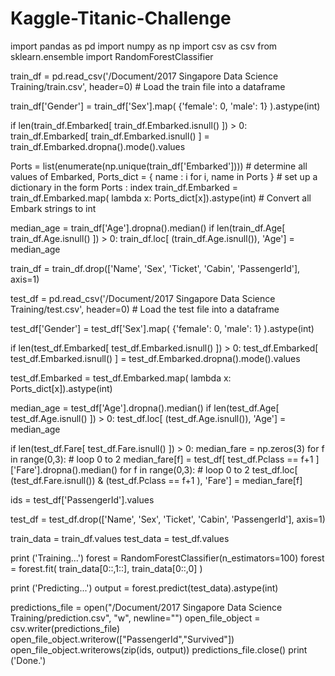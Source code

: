# Kaggle-Titanic-Challenge

import pandas as pd
import numpy as np
import csv as csv
from sklearn.ensemble import RandomForestClassifier

train_df = pd.read_csv('/Document/2017 Singapore Data Science Training/train.csv', header=0)        # Load the train file into a dataframe


train_df['Gender'] = train_df['Sex'].map( {'female': 0, 'male': 1} ).astype(int)


if len(train_df.Embarked[ train_df.Embarked.isnull() ]) > 0:
    train_df.Embarked[ train_df.Embarked.isnull() ] = train_df.Embarked.dropna().mode().values

Ports = list(enumerate(np.unique(train_df['Embarked'])))    # determine all values of Embarked,
Ports_dict = { name : i for i, name in Ports }              # set up a dictionary in the form  Ports : index
train_df.Embarked = train_df.Embarked.map( lambda x: Ports_dict[x]).astype(int)     # Convert all Embark strings to int


median_age = train_df['Age'].dropna().median()
if len(train_df.Age[ train_df.Age.isnull() ]) > 0:
    train_df.loc[ (train_df.Age.isnull()), 'Age'] = median_age


train_df = train_df.drop(['Name', 'Sex', 'Ticket', 'Cabin', 'PassengerId'], axis=1) 


test_df = pd.read_csv('/Document/2017 Singapore Data Science Training/test.csv', header=0)        # Load the test file into a dataframe


test_df['Gender'] = test_df['Sex'].map( {'female': 0, 'male': 1} ).astype(int)


if len(test_df.Embarked[ test_df.Embarked.isnull() ]) > 0:
    test_df.Embarked[ test_df.Embarked.isnull() ] = test_df.Embarked.dropna().mode().values

test_df.Embarked = test_df.Embarked.map( lambda x: Ports_dict[x]).astype(int)


median_age = test_df['Age'].dropna().median()
if len(test_df.Age[ test_df.Age.isnull() ]) > 0:
    test_df.loc[ (test_df.Age.isnull()), 'Age'] = median_age

if len(test_df.Fare[ test_df.Fare.isnull() ]) > 0:
    median_fare = np.zeros(3)
    for f in range(0,3):                                              # loop 0 to 2
        median_fare[f] = test_df[ test_df.Pclass == f+1 ]['Fare'].dropna().median()
    for f in range(0,3):                                              # loop 0 to 2
        test_df.loc[ (test_df.Fare.isnull()) & (test_df.Pclass == f+1 ), 'Fare'] = median_fare[f]

ids = test_df['PassengerId'].values

test_df = test_df.drop(['Name', 'Sex', 'Ticket', 'Cabin', 'PassengerId'], axis=1) 


train_data = train_df.values
test_data = test_df.values


print ('Training...')
forest = RandomForestClassifier(n_estimators=100)
forest = forest.fit( train_data[0::,1::], train_data[0::,0] )

print ('Predicting...')
output = forest.predict(test_data).astype(int)


predictions_file = open("/Document/2017 Singapore Data Science Training/prediction.csv", "w", newline="")
open_file_object = csv.writer(predictions_file)
open_file_object.writerow(["PassengerId","Survived"])
open_file_object.writerows(zip(ids, output))
predictions_file.close()
print ('Done.')
